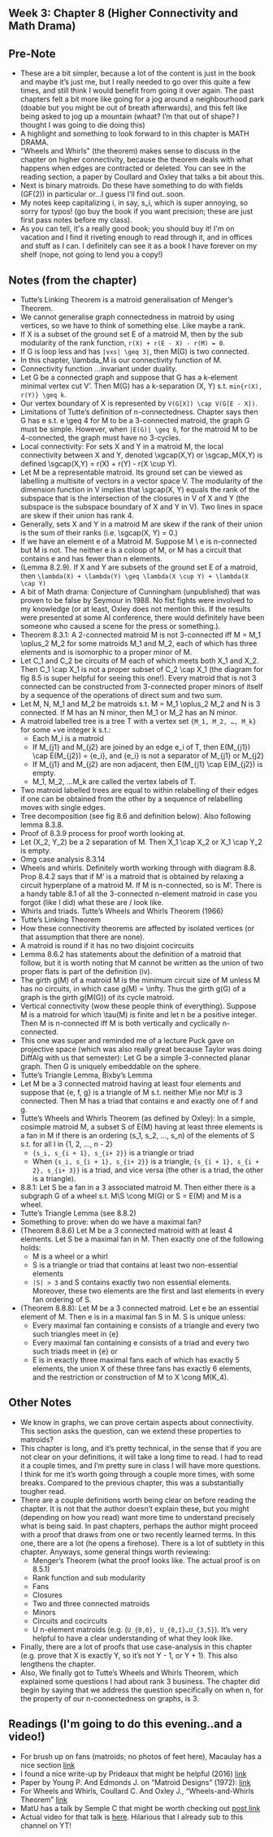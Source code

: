 ## Week 3: Chapter 8 (Higher Connectivity and Math Drama)

## Pre-Note
- These are a bit simpler, because a lot of the content is just in the book and maybe it’s just me, but I really needed to go over this quite a few times, and still think I would benefit from going it over again. The past chapters felt a bit more like going for a jog around a neighbourhood park (doable but you might be out of breath afterwards), and this felt like being asked to jog up a mountain (whaat? I’m that out of shape? I thought I was going to die doing this)
- A highlight and something to look forward to in this chapter is MATH DRAMA.
- "Wheels and Whirls" (the theorem) makes sense to discuss in the chapter on higher connectivity, because the theorem deals with what happens when edges are contracted or deleted. You can see in the reading section, a paper by Coullard and Oxley that talks a bit about this.
- Next is binary matroids. Do these have something to do with fields (GF(2)) in particular or…I guess I’ll find out..soon.
- My notes keep capitalizing i, in say, s_i, which is super annoying, so sorry for typos! (go buy the book if you want precision; these are just first pass notes
before my class).
- As you can tell, it's a really good book; you should buy it! I'm on vacation and I find it riveting enough to read through it, and in offices and stuff
as I can. I definitely can see it as a book I have forever on my shelf (nope, not going to lend you a copy!)

## Notes (from the chapter)
- Tutte’s Linking Theorem is a matroid generalisation of Menger’s Theorem.
- We cannot generalise graph connectedness in matroid by using vertices, so we have to think of something else. Like maybe a rank.
- If X is a subset of the ground set E of a matroid M, then by the sub modularity of the rank function, ```r(X) + r(E - X) - r(M) = 0```.
- If G is loop less and has ```|vxs| \geq 3|```, then M(G) is two connected.
- In this chapter, \lambda_M is our connectivity function of M.
- Connectivity function …invariant under duality.
- Let G be a connected graph and suppose that G has a k-element minimal vertex cut V’. Then M(G) has a k-separation (X, Y) s.t. ```min{r(X), r(Y)} \geq k```.
- Our vertex boundary of X is represented by ```V(G[X]) \cap V(G[E - X])```.
- Limitations of Tutte’s definition of n-connectedness. Chapter says then G has e s.t. e \geq 4 for M to be a 3-connected matroid, the graph G must be simple. However, when ```|E(G)| \geq 6```, for the matroid M to be 4-connected, the graph must have no 3-cycles. 
- Local connectivity: For sets X and Y in a matroid M, the local connectivity between X and Y, denoted \xgcap(X,Y) or \sgcap_M(X,Y) is defined \sgcap(X,Y) = r(X) + r(Y) - r(X \cup Y).
- Let M be a representable matroid. Its ground set can be viewed as labelling a multisite of vectors in a vector space V. The modularity of the dimension function in V implies that \sgcap(X, Y) equals the rank of the subspace that is the intersection of the closures in V of X and Y (the subspace is the subspace boundary of X and Y in V). Two lines in space are skew if their union has rank 4. 
- Generally, sets X and Y in a matroid M are skew if the rank of their union is the sum of their ranks (i.e. \sgcap(X, Y) = 0.)
- If we have an element e of a Matroid M. Suppose M \ e is n-connected but M is not. The neither e is a coloop of M, or M has a circuit that contains e and has fewer than n elements.
- (Lemma 8.2.9). If X and Y are subsets of the ground set E of a matroid, then ```\lambda(X) + \lambda(Y) \geq \lambda(X \cup Y) + \lambda(X \cap Y)```
- A bit of Math drama: Conjecture of Cunningham (unpublished) that was proven to be false by Seymour in 1988. No fist fights were involved to my knowledge (or at least, Oxley does not mention this. If the results were presented at some AI conference, there would definitely have been someone who caused a scene for the press or something.).
- Theorem 8.3.1: A 2-connected matroid M is not 3-connected iff M = M_1 \oplus_2 M_2 for some matroids M_1 and M_2, each of which has three elements and is isomorphic to a proper minor of M.
- Let C_1 and C_2 be circuits of M each of which meets both X_1 and X_2. Then C_1 \cap X_1 is not a proper subset of C_2 \cap X_1 (the diagram for fig 8.5 is super helpful for seeing this one!). Every matroid that is not 3 connected can be constructed from 3-connected proper minors of itself by a sequence of the operations of direct sum and two sum.
- Let M, N, M_1 and M_2 be matroids s.t. M = M_1 \oplus_2 M_2 and N is 3 connected. If M has an N minor, then M_1 or M_2 has an N minor.
- A matroid labelled tree is a tree T with a vertex set ```{M_1, M_2, …, M_k}``` for some +ve integer k s.t.:
    - Each M_i is a matroid
    - If M_{j1} and M_{j2} are joined by an edge e_i of T, then E(M_{j1}) \cap E(M_{j2}) = {e_i}, and {e_i} is not a separator of M_{j1} or M_{j2}
    - If M_{j1} and M_{j2} are non adjacent, then E(M_{j1} \cap E(M_{j2}) is empty.
    - M_1, M_2, …M_k are called the vertex labels of T.
- Two matroid labelled trees are equal to within relabelling of their edges if one can be obtained from the other by a sequence of relabelling moves with single edges.
- Tree decomposition (see fig 8.6 and definition below). Also following lemma 8.3.8.
- Proof of 8.3.9 process for proof worth looking at.
- Let (X_2, Y_2) be a 2 separation of M. Then X_1 \cap X_2 or X_1 \cap Y_2 is empty.
- Omg case analysis 8.3.14
- Wheels and whirls. Definitely worth working through with diagram 8.8. Prop 8.4.2 says that if M’ is a matroid that is obtained by relaxing a circuit hyperplane of a matroid M. If M is n-connected, so is M’. There is a handy table 8.1 of all the 3-connected n-element matroid in case you forgot (like I did) what these are / look like.
- Whirls and triads. Tutte’s Wheels and Whirls Theorem (1966)
- Tutte’s Linking Theorem
- How these connectivity theorems are affected by isolated vertices (or that assumption that there are none).
- A matroid is round if it has no two disjoint cocircuits
- Lemma 8.6.2 has statements about the definition of a matroid that follow, but it is worth noting that M cannot be written as the union of two proper flats is part of the definition (iv).
- The girth g(M) of a matroid M is the minimum circuit size of M unless M has no circuits, in which case g(M) = \infty. Thus the girth g(G) of a graph is the girth g(M(G)) of its cycle matroid.
- Vertical connectivity (wow these people think of everything). Suppose M is a matroid for which \tau(M) is finite and let n be a positive integer. Then M is n-connected iff M is both vertically and cyclically n-connected.
- This one was super and reminded me of a lecture Puck gave on projective space (which was also really great because Taylor was doing DiffAlg with us that semester): Let G be a simple 3-connected planar graph. Then G is uniquely embeddable on the sphere.
- Tutte’s Triangle Lemma, Bixby’s Lemma
- Let M be a 3 connected matroid having at least four elements and suppose that {e, f, g} is a triangle of M s.t. neither M\e nor M\f is 3 connected. Then M has a triad that contains e and exactly one of f and g.
- Tutte’s Wheels and Whirls Theorem (as defined by Oxley): In a simple, cosimple matroid M, a subset S of E(M) having at least three elements is a fan in M if there is an ordering (s_1, s_2, …, s_n) of the elements of S s.t. for all I in {1, 2, …, n - 2}
    - ```{s_i, s_{i + 1}, s_{i+ 2}}``` is a triangle or triad
    - When ```{s_i, s_{i + 1}, s_{i+ 2}}``` is a triangle, ```{s_{i + 1}, s_{i + 2}, s_{i+ 3}}``` is a triad, and vice versa (the other is a triad, the other is a triangle).
- 8.8.1: Let S be a fan in a 3 associated matroid M. Then either there is a subgraph G of a wheel s.t. M\S \cong M(G) or S = E(M) and M is a wheel.
- Tutte’s Triangle Lemma (see 8.8.2)
- Something to prove: when do we have a maximal fan?
- (Theorem 8.8.6) Let M be a 3 connected matroid with at least 4 elements. Let S be a maximal fan in M. Then exactly one of the following holds:
    - M is a wheel or a whirl
    - S is a triangle or triad that contains at least two non-essential elements
    - ```|S| > 3``` and S contains exactly two non essential elements. Moreover, these two elements are the first and last elements in every fan ordering of S.
- (Theorem 8.8.8): Let M be a 3 connected matroid. Let e be an essential element of M. Then e is in a maximal fan S in M. S is unique unless:
    - Every maximal fan containing e consists of a triangle and every two such triangles meet in {e}
    - Every maximal fan containing e consists of a triad and every two such triads meet in {e} or
    - E is in exactly three maximal fans each of which has exactly 5 elements, the union X of these three fans has exactly 6 elements, and the restriction or construction of M to X \cong M(K_4).

## Other Notes
- We know in graphs, we can prove certain aspects about connectivity. This section asks the question, can we extend these properties to matroids?
- This chapter is long, and it’s pretty technical, in the sense that if you are not clear on your definitions, it will take a long time to read. I had to read it a couple times, and I’m pretty sure in class I will have more questions. I think for me it’s worth going through a couple more times, with some breaks. Compared to the previous chapter, this was a substantially tougher read.
- There are a couple definitions worth being clear on before reading the chapter. It is not that the author doesn’t explain these, but you might (depending on how you read) want more time to understand precisely what is being said. In past chapters, perhaps the author might proceed with a proof that draws from one or two recently learned terms. In this one, there are a lot (he opens a firehose). There is a lot of subtlety in this chapter. Anyways, some general things worth reviewing:
    - Menger’s Theorem (what the proof looks like. The actual proof is on 8.5.1)
    - Rank function and sub modularity
    - Fans
    - Closures
    - Two and three connected matroids 
    - Minors
    - Circuits and cocircuits
    - U n-element matroids (e.g. (```U_{0,0}, U_{0,1}…U_{3,5}```). It’s very helpful to have a clear understanding of what they look like.
- Finally, there are a lot of proofs that use case-analysis in this chapter (e.g. prove that X is exactly Y, so it’s not Y - 1, or Y + 1). This also lengthens the chapter.
- Also, We finally got to Tutte’s Wheels and Whirls Theorem, which explained some questions I had about rank 3 business. The chapter did begin by saying that we address the question specifically on when n, for the property of our n-connectedness on graphs, is 3.

## Readings (I'm going to do this evening..and a video!)
- For brush up on fans (matroids; no photos of feet here), Macaulay has a nice section [link](http://www2.macaulay2.com/Macaulay2/doc/Macaulay2-1.18/share/doc/Macaulay2/Matroids/html/_flats.html)
- I found a nice write-up by Prideaux that might be helpful (2016) [link](https://core.ac.uk/download/pdf/45830556.pdf)
- Paper by Young P. And Edmonds J. on “Matroid Designs” (1972): [link](https://nvlpubs.nist.gov/nistpubs/jres/77B/jresv77Bn1-2p15_A1b.pdf)
- For Wheels and Whirls, Coullard C. And Oxley J., “Wheels-and-Whirls Theorem” [link](https://www.math.lsu.edu/~oxley/co_92.pdf)
- MatU has a talk by Semple C that might be worth checking out [post link](http://matroidunion.org/?p=3902)
- Actual video for that talk is [here](https://www.youtube.com/watch?v=26wiEaqEi9U). Hilarious that I already sub to this channel on YT!


